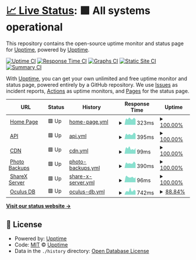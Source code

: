 # [📈 Live Status](https://status.phazed.xyz): <!--live status--> **🟩 All systems operational**

This repository contains the open-source uptime monitor and status page for [Upptime](https://upptime.js.org), powered by [Upptime](https://github.com/upptime/upptime).

[![Uptime CI](https://github.com/phaze-the-dumb/statuspage/workflows/Uptime%20CI/badge.svg)](https://github.com/phaze-the-dumb/statuspage/actions?query=workflow%3A%22Uptime+CI%22)
[![Response Time CI](https://github.com/phaze-the-dumb/statuspage/workflows/Response%20Time%20CI/badge.svg)](https://github.com/phaze-the-dumb/statuspage/actions?query=workflow%3A%22Response+Time+CI%22)
[![Graphs CI](https://github.com/phaze-the-dumb/statuspage/workflows/Graphs%20CI/badge.svg)](https://github.com/phaze-the-dumb/statuspage/actions?query=workflow%3A%22Graphs+CI%22)
[![Static Site CI](https://github.com/phaze-the-dumb/statuspage/workflows/Static%20Site%20CI/badge.svg)](https://github.com/phaze-the-dumb/statuspage/actions?query=workflow%3A%22Static+Site+CI%22)
[![Summary CI](https://github.com/phaze-the-dumb/statuspage/workflows/Summary%20CI/badge.svg)](https://github.com/phaze-the-dumb/statuspage/actions?query=workflow%3A%22Summary+CI%22)

With [Upptime](https://upptime.js.org), you can get your own unlimited and free uptime monitor and status page, powered entirely by a GitHub repository. We use [Issues](https://github.com/upptime/upptime/issues) as incident reports, [Actions](https://github.com/phaze-the-dumb/statuspage/actions) as uptime monitors, and [Pages](https://status.phazed.xyz) for the status page.

<!--start: status pages-->
<!-- This summary is generated by Upptime (https://github.com/upptime/upptime) -->
<!-- Do not edit this manually, your changes will be overwritten -->
<!-- prettier-ignore -->
| URL | Status | History | Response Time | Uptime |
| --- | ------ | ------- | ------------- | ------ |
| <img alt="" src="https://icons.duckduckgo.com/ip3/phazed.xyz.ico" height="13"> [Home Page](https://phazed.xyz/) | 🟩 Up | [home-page.yml](https://github.com/phaze-the-dumb/statuspage/commits/HEAD/history/home-page.yml) | <details><summary><img alt="Response time graph" src="./graphs/home-page/response-time-week.png" height="20"> 323ms</summary><br><a href="https://status.phazed.xyz/history/home-page"><img alt="Response time 210" src="https://img.shields.io/endpoint?url=https%3A%2F%2Fraw.githubusercontent.com%2Fphaze-the-dumb%2Fstatuspage%2FHEAD%2Fapi%2Fhome-page%2Fresponse-time.json"></a><br><a href="https://status.phazed.xyz/history/home-page"><img alt="24-hour response time 290" src="https://img.shields.io/endpoint?url=https%3A%2F%2Fraw.githubusercontent.com%2Fphaze-the-dumb%2Fstatuspage%2FHEAD%2Fapi%2Fhome-page%2Fresponse-time-day.json"></a><br><a href="https://status.phazed.xyz/history/home-page"><img alt="7-day response time 323" src="https://img.shields.io/endpoint?url=https%3A%2F%2Fraw.githubusercontent.com%2Fphaze-the-dumb%2Fstatuspage%2FHEAD%2Fapi%2Fhome-page%2Fresponse-time-week.json"></a><br><a href="https://status.phazed.xyz/history/home-page"><img alt="30-day response time 320" src="https://img.shields.io/endpoint?url=https%3A%2F%2Fraw.githubusercontent.com%2Fphaze-the-dumb%2Fstatuspage%2FHEAD%2Fapi%2Fhome-page%2Fresponse-time-month.json"></a><br><a href="https://status.phazed.xyz/history/home-page"><img alt="1-year response time 181" src="https://img.shields.io/endpoint?url=https%3A%2F%2Fraw.githubusercontent.com%2Fphaze-the-dumb%2Fstatuspage%2FHEAD%2Fapi%2Fhome-page%2Fresponse-time-year.json"></a></details> | <details><summary><a href="https://status.phazed.xyz/history/home-page">100.00%</a></summary><a href="https://status.phazed.xyz/history/home-page"><img alt="All-time uptime 99.34%" src="https://img.shields.io/endpoint?url=https%3A%2F%2Fraw.githubusercontent.com%2Fphaze-the-dumb%2Fstatuspage%2FHEAD%2Fapi%2Fhome-page%2Fuptime.json"></a><br><a href="https://status.phazed.xyz/history/home-page"><img alt="24-hour uptime 100.00%" src="https://img.shields.io/endpoint?url=https%3A%2F%2Fraw.githubusercontent.com%2Fphaze-the-dumb%2Fstatuspage%2FHEAD%2Fapi%2Fhome-page%2Fuptime-day.json"></a><br><a href="https://status.phazed.xyz/history/home-page"><img alt="7-day uptime 100.00%" src="https://img.shields.io/endpoint?url=https%3A%2F%2Fraw.githubusercontent.com%2Fphaze-the-dumb%2Fstatuspage%2FHEAD%2Fapi%2Fhome-page%2Fuptime-week.json"></a><br><a href="https://status.phazed.xyz/history/home-page"><img alt="30-day uptime 99.93%" src="https://img.shields.io/endpoint?url=https%3A%2F%2Fraw.githubusercontent.com%2Fphaze-the-dumb%2Fstatuspage%2FHEAD%2Fapi%2Fhome-page%2Fuptime-month.json"></a><br><a href="https://status.phazed.xyz/history/home-page"><img alt="1-year uptime 99.99%" src="https://img.shields.io/endpoint?url=https%3A%2F%2Fraw.githubusercontent.com%2Fphaze-the-dumb%2Fstatuspage%2FHEAD%2Fapi%2Fhome-page%2Fuptime-year.json"></a></details>
| <img alt="" src="https://icons.duckduckgo.com/ip3/api.phazed.xyz.ico" height="13"> [API](https://api.phazed.xyz/api/status) | 🟩 Up | [api.yml](https://github.com/phaze-the-dumb/statuspage/commits/HEAD/history/api.yml) | <details><summary><img alt="Response time graph" src="./graphs/api/response-time-week.png" height="20"> 395ms</summary><br><a href="https://status.phazed.xyz/history/api"><img alt="Response time 392" src="https://img.shields.io/endpoint?url=https%3A%2F%2Fraw.githubusercontent.com%2Fphaze-the-dumb%2Fstatuspage%2FHEAD%2Fapi%2Fapi%2Fresponse-time.json"></a><br><a href="https://status.phazed.xyz/history/api"><img alt="24-hour response time 411" src="https://img.shields.io/endpoint?url=https%3A%2F%2Fraw.githubusercontent.com%2Fphaze-the-dumb%2Fstatuspage%2FHEAD%2Fapi%2Fapi%2Fresponse-time-day.json"></a><br><a href="https://status.phazed.xyz/history/api"><img alt="7-day response time 395" src="https://img.shields.io/endpoint?url=https%3A%2F%2Fraw.githubusercontent.com%2Fphaze-the-dumb%2Fstatuspage%2FHEAD%2Fapi%2Fapi%2Fresponse-time-week.json"></a><br><a href="https://status.phazed.xyz/history/api"><img alt="30-day response time 458" src="https://img.shields.io/endpoint?url=https%3A%2F%2Fraw.githubusercontent.com%2Fphaze-the-dumb%2Fstatuspage%2FHEAD%2Fapi%2Fapi%2Fresponse-time-month.json"></a><br><a href="https://status.phazed.xyz/history/api"><img alt="1-year response time 417" src="https://img.shields.io/endpoint?url=https%3A%2F%2Fraw.githubusercontent.com%2Fphaze-the-dumb%2Fstatuspage%2FHEAD%2Fapi%2Fapi%2Fresponse-time-year.json"></a></details> | <details><summary><a href="https://status.phazed.xyz/history/api">100.00%</a></summary><a href="https://status.phazed.xyz/history/api"><img alt="All-time uptime 98.70%" src="https://img.shields.io/endpoint?url=https%3A%2F%2Fraw.githubusercontent.com%2Fphaze-the-dumb%2Fstatuspage%2FHEAD%2Fapi%2Fapi%2Fuptime.json"></a><br><a href="https://status.phazed.xyz/history/api"><img alt="24-hour uptime 100.00%" src="https://img.shields.io/endpoint?url=https%3A%2F%2Fraw.githubusercontent.com%2Fphaze-the-dumb%2Fstatuspage%2FHEAD%2Fapi%2Fapi%2Fuptime-day.json"></a><br><a href="https://status.phazed.xyz/history/api"><img alt="7-day uptime 100.00%" src="https://img.shields.io/endpoint?url=https%3A%2F%2Fraw.githubusercontent.com%2Fphaze-the-dumb%2Fstatuspage%2FHEAD%2Fapi%2Fapi%2Fuptime-week.json"></a><br><a href="https://status.phazed.xyz/history/api"><img alt="30-day uptime 100.00%" src="https://img.shields.io/endpoint?url=https%3A%2F%2Fraw.githubusercontent.com%2Fphaze-the-dumb%2Fstatuspage%2FHEAD%2Fapi%2Fapi%2Fuptime-month.json"></a><br><a href="https://status.phazed.xyz/history/api"><img alt="1-year uptime 98.37%" src="https://img.shields.io/endpoint?url=https%3A%2F%2Fraw.githubusercontent.com%2Fphaze-the-dumb%2Fstatuspage%2FHEAD%2Fapi%2Fapi%2Fuptime-year.json"></a></details>
| <img alt="" src="https://icons.duckduckgo.com/ip3/cdn.phazed.xyz.ico" height="13"> [CDN](https://cdn.phazed.xyz/F1G3SQaaMAAWBI9t.jpg) | 🟩 Up | [cdn.yml](https://github.com/phaze-the-dumb/statuspage/commits/HEAD/history/cdn.yml) | <details><summary><img alt="Response time graph" src="./graphs/cdn/response-time-week.png" height="20"> 99ms</summary><br><a href="https://status.phazed.xyz/history/cdn"><img alt="Response time 160" src="https://img.shields.io/endpoint?url=https%3A%2F%2Fraw.githubusercontent.com%2Fphaze-the-dumb%2Fstatuspage%2FHEAD%2Fapi%2Fcdn%2Fresponse-time.json"></a><br><a href="https://status.phazed.xyz/history/cdn"><img alt="24-hour response time 106" src="https://img.shields.io/endpoint?url=https%3A%2F%2Fraw.githubusercontent.com%2Fphaze-the-dumb%2Fstatuspage%2FHEAD%2Fapi%2Fcdn%2Fresponse-time-day.json"></a><br><a href="https://status.phazed.xyz/history/cdn"><img alt="7-day response time 99" src="https://img.shields.io/endpoint?url=https%3A%2F%2Fraw.githubusercontent.com%2Fphaze-the-dumb%2Fstatuspage%2FHEAD%2Fapi%2Fcdn%2Fresponse-time-week.json"></a><br><a href="https://status.phazed.xyz/history/cdn"><img alt="30-day response time 148" src="https://img.shields.io/endpoint?url=https%3A%2F%2Fraw.githubusercontent.com%2Fphaze-the-dumb%2Fstatuspage%2FHEAD%2Fapi%2Fcdn%2Fresponse-time-month.json"></a><br><a href="https://status.phazed.xyz/history/cdn"><img alt="1-year response time 155" src="https://img.shields.io/endpoint?url=https%3A%2F%2Fraw.githubusercontent.com%2Fphaze-the-dumb%2Fstatuspage%2FHEAD%2Fapi%2Fcdn%2Fresponse-time-year.json"></a></details> | <details><summary><a href="https://status.phazed.xyz/history/cdn">100.00%</a></summary><a href="https://status.phazed.xyz/history/cdn"><img alt="All-time uptime 100.00%" src="https://img.shields.io/endpoint?url=https%3A%2F%2Fraw.githubusercontent.com%2Fphaze-the-dumb%2Fstatuspage%2FHEAD%2Fapi%2Fcdn%2Fuptime.json"></a><br><a href="https://status.phazed.xyz/history/cdn"><img alt="24-hour uptime 100.00%" src="https://img.shields.io/endpoint?url=https%3A%2F%2Fraw.githubusercontent.com%2Fphaze-the-dumb%2Fstatuspage%2FHEAD%2Fapi%2Fcdn%2Fuptime-day.json"></a><br><a href="https://status.phazed.xyz/history/cdn"><img alt="7-day uptime 100.00%" src="https://img.shields.io/endpoint?url=https%3A%2F%2Fraw.githubusercontent.com%2Fphaze-the-dumb%2Fstatuspage%2FHEAD%2Fapi%2Fcdn%2Fuptime-week.json"></a><br><a href="https://status.phazed.xyz/history/cdn"><img alt="30-day uptime 100.00%" src="https://img.shields.io/endpoint?url=https%3A%2F%2Fraw.githubusercontent.com%2Fphaze-the-dumb%2Fstatuspage%2FHEAD%2Fapi%2Fcdn%2Fuptime-month.json"></a><br><a href="https://status.phazed.xyz/history/cdn"><img alt="1-year uptime 100.00%" src="https://img.shields.io/endpoint?url=https%3A%2F%2Fraw.githubusercontent.com%2Fphaze-the-dumb%2Fstatuspage%2FHEAD%2Fapi%2Fcdn%2Fuptime-year.json"></a></details>
| <img alt="" src="https://icons.duckduckgo.com/ip3/photos.phazed.xyz.ico" height="13"> [Photo Backups](https://photos.phazed.xyz/api/v1/status) | 🟩 Up | [photo-backups.yml](https://github.com/phaze-the-dumb/statuspage/commits/HEAD/history/photo-backups.yml) | <details><summary><img alt="Response time graph" src="./graphs/photo-backups/response-time-week.png" height="20"> 390ms</summary><br><a href="https://status.phazed.xyz/history/photo-backups"><img alt="Response time 511" src="https://img.shields.io/endpoint?url=https%3A%2F%2Fraw.githubusercontent.com%2Fphaze-the-dumb%2Fstatuspage%2FHEAD%2Fapi%2Fphoto-backups%2Fresponse-time.json"></a><br><a href="https://status.phazed.xyz/history/photo-backups"><img alt="24-hour response time 363" src="https://img.shields.io/endpoint?url=https%3A%2F%2Fraw.githubusercontent.com%2Fphaze-the-dumb%2Fstatuspage%2FHEAD%2Fapi%2Fphoto-backups%2Fresponse-time-day.json"></a><br><a href="https://status.phazed.xyz/history/photo-backups"><img alt="7-day response time 390" src="https://img.shields.io/endpoint?url=https%3A%2F%2Fraw.githubusercontent.com%2Fphaze-the-dumb%2Fstatuspage%2FHEAD%2Fapi%2Fphoto-backups%2Fresponse-time-week.json"></a><br><a href="https://status.phazed.xyz/history/photo-backups"><img alt="30-day response time 432" src="https://img.shields.io/endpoint?url=https%3A%2F%2Fraw.githubusercontent.com%2Fphaze-the-dumb%2Fstatuspage%2FHEAD%2Fapi%2Fphoto-backups%2Fresponse-time-month.json"></a><br><a href="https://status.phazed.xyz/history/photo-backups"><img alt="1-year response time 473" src="https://img.shields.io/endpoint?url=https%3A%2F%2Fraw.githubusercontent.com%2Fphaze-the-dumb%2Fstatuspage%2FHEAD%2Fapi%2Fphoto-backups%2Fresponse-time-year.json"></a></details> | <details><summary><a href="https://status.phazed.xyz/history/photo-backups">100.00%</a></summary><a href="https://status.phazed.xyz/history/photo-backups"><img alt="All-time uptime 98.92%" src="https://img.shields.io/endpoint?url=https%3A%2F%2Fraw.githubusercontent.com%2Fphaze-the-dumb%2Fstatuspage%2FHEAD%2Fapi%2Fphoto-backups%2Fuptime.json"></a><br><a href="https://status.phazed.xyz/history/photo-backups"><img alt="24-hour uptime 100.00%" src="https://img.shields.io/endpoint?url=https%3A%2F%2Fraw.githubusercontent.com%2Fphaze-the-dumb%2Fstatuspage%2FHEAD%2Fapi%2Fphoto-backups%2Fuptime-day.json"></a><br><a href="https://status.phazed.xyz/history/photo-backups"><img alt="7-day uptime 100.00%" src="https://img.shields.io/endpoint?url=https%3A%2F%2Fraw.githubusercontent.com%2Fphaze-the-dumb%2Fstatuspage%2FHEAD%2Fapi%2Fphoto-backups%2Fuptime-week.json"></a><br><a href="https://status.phazed.xyz/history/photo-backups"><img alt="30-day uptime 100.00%" src="https://img.shields.io/endpoint?url=https%3A%2F%2Fraw.githubusercontent.com%2Fphaze-the-dumb%2Fstatuspage%2FHEAD%2Fapi%2Fphoto-backups%2Fuptime-month.json"></a><br><a href="https://status.phazed.xyz/history/photo-backups"><img alt="1-year uptime 98.34%" src="https://img.shields.io/endpoint?url=https%3A%2F%2Fraw.githubusercontent.com%2Fphaze-the-dumb%2Fstatuspage%2FHEAD%2Fapi%2Fphoto-backups%2Fuptime-year.json"></a></details>
| <img alt="" src="https://icons.duckduckgo.com/ip3/i.phazed.xyz.ico" height="13"> [ShareX Server](https://i.phazed.xyz) | 🟩 Up | [share-x-server.yml](https://github.com/phaze-the-dumb/statuspage/commits/HEAD/history/share-x-server.yml) | <details><summary><img alt="Response time graph" src="./graphs/share-x-server/response-time-week.png" height="20"> 96ms</summary><br><a href="https://status.phazed.xyz/history/share-x-server"><img alt="Response time 102" src="https://img.shields.io/endpoint?url=https%3A%2F%2Fraw.githubusercontent.com%2Fphaze-the-dumb%2Fstatuspage%2FHEAD%2Fapi%2Fshare-x-server%2Fresponse-time.json"></a><br><a href="https://status.phazed.xyz/history/share-x-server"><img alt="24-hour response time 92" src="https://img.shields.io/endpoint?url=https%3A%2F%2Fraw.githubusercontent.com%2Fphaze-the-dumb%2Fstatuspage%2FHEAD%2Fapi%2Fshare-x-server%2Fresponse-time-day.json"></a><br><a href="https://status.phazed.xyz/history/share-x-server"><img alt="7-day response time 96" src="https://img.shields.io/endpoint?url=https%3A%2F%2Fraw.githubusercontent.com%2Fphaze-the-dumb%2Fstatuspage%2FHEAD%2Fapi%2Fshare-x-server%2Fresponse-time-week.json"></a><br><a href="https://status.phazed.xyz/history/share-x-server"><img alt="30-day response time 102" src="https://img.shields.io/endpoint?url=https%3A%2F%2Fraw.githubusercontent.com%2Fphaze-the-dumb%2Fstatuspage%2FHEAD%2Fapi%2Fshare-x-server%2Fresponse-time-month.json"></a><br><a href="https://status.phazed.xyz/history/share-x-server"><img alt="1-year response time 99" src="https://img.shields.io/endpoint?url=https%3A%2F%2Fraw.githubusercontent.com%2Fphaze-the-dumb%2Fstatuspage%2FHEAD%2Fapi%2Fshare-x-server%2Fresponse-time-year.json"></a></details> | <details><summary><a href="https://status.phazed.xyz/history/share-x-server">100.00%</a></summary><a href="https://status.phazed.xyz/history/share-x-server"><img alt="All-time uptime 99.40%" src="https://img.shields.io/endpoint?url=https%3A%2F%2Fraw.githubusercontent.com%2Fphaze-the-dumb%2Fstatuspage%2FHEAD%2Fapi%2Fshare-x-server%2Fuptime.json"></a><br><a href="https://status.phazed.xyz/history/share-x-server"><img alt="24-hour uptime 100.00%" src="https://img.shields.io/endpoint?url=https%3A%2F%2Fraw.githubusercontent.com%2Fphaze-the-dumb%2Fstatuspage%2FHEAD%2Fapi%2Fshare-x-server%2Fuptime-day.json"></a><br><a href="https://status.phazed.xyz/history/share-x-server"><img alt="7-day uptime 100.00%" src="https://img.shields.io/endpoint?url=https%3A%2F%2Fraw.githubusercontent.com%2Fphaze-the-dumb%2Fstatuspage%2FHEAD%2Fapi%2Fshare-x-server%2Fuptime-week.json"></a><br><a href="https://status.phazed.xyz/history/share-x-server"><img alt="30-day uptime 100.00%" src="https://img.shields.io/endpoint?url=https%3A%2F%2Fraw.githubusercontent.com%2Fphaze-the-dumb%2Fstatuspage%2FHEAD%2Fapi%2Fshare-x-server%2Fuptime-month.json"></a><br><a href="https://status.phazed.xyz/history/share-x-server"><img alt="1-year uptime 100.00%" src="https://img.shields.io/endpoint?url=https%3A%2F%2Fraw.githubusercontent.com%2Fphaze-the-dumb%2Fstatuspage%2FHEAD%2Fapi%2Fshare-x-server%2Fuptime-year.json"></a></details>
| <img alt="" src="https://icons.duckduckgo.com/ip3/oculusdb.rui2015.me.ico" height="13"> [Oculus DB](https://oculusdb.rui2015.me/api/v1/search/beat%20saber?groups=Quest,PCVR,GoAndGearVr) | 🟩 Up | [oculus-db.yml](https://github.com/phaze-the-dumb/statuspage/commits/HEAD/history/oculus-db.yml) | <details><summary><img alt="Response time graph" src="./graphs/oculus-db/response-time-week.png" height="20"> 742ms</summary><br><a href="https://status.phazed.xyz/history/oculus-db"><img alt="Response time 639" src="https://img.shields.io/endpoint?url=https%3A%2F%2Fraw.githubusercontent.com%2Fphaze-the-dumb%2Fstatuspage%2FHEAD%2Fapi%2Foculus-db%2Fresponse-time.json"></a><br><a href="https://status.phazed.xyz/history/oculus-db"><img alt="24-hour response time 676" src="https://img.shields.io/endpoint?url=https%3A%2F%2Fraw.githubusercontent.com%2Fphaze-the-dumb%2Fstatuspage%2FHEAD%2Fapi%2Foculus-db%2Fresponse-time-day.json"></a><br><a href="https://status.phazed.xyz/history/oculus-db"><img alt="7-day response time 742" src="https://img.shields.io/endpoint?url=https%3A%2F%2Fraw.githubusercontent.com%2Fphaze-the-dumb%2Fstatuspage%2FHEAD%2Fapi%2Foculus-db%2Fresponse-time-week.json"></a><br><a href="https://status.phazed.xyz/history/oculus-db"><img alt="30-day response time 742" src="https://img.shields.io/endpoint?url=https%3A%2F%2Fraw.githubusercontent.com%2Fphaze-the-dumb%2Fstatuspage%2FHEAD%2Fapi%2Foculus-db%2Fresponse-time-month.json"></a><br><a href="https://status.phazed.xyz/history/oculus-db"><img alt="1-year response time 696" src="https://img.shields.io/endpoint?url=https%3A%2F%2Fraw.githubusercontent.com%2Fphaze-the-dumb%2Fstatuspage%2FHEAD%2Fapi%2Foculus-db%2Fresponse-time-year.json"></a></details> | <details><summary><a href="https://status.phazed.xyz/history/oculus-db">88.84%</a></summary><a href="https://status.phazed.xyz/history/oculus-db"><img alt="All-time uptime 99.63%" src="https://img.shields.io/endpoint?url=https%3A%2F%2Fraw.githubusercontent.com%2Fphaze-the-dumb%2Fstatuspage%2FHEAD%2Fapi%2Foculus-db%2Fuptime.json"></a><br><a href="https://status.phazed.xyz/history/oculus-db"><img alt="24-hour uptime 100.00%" src="https://img.shields.io/endpoint?url=https%3A%2F%2Fraw.githubusercontent.com%2Fphaze-the-dumb%2Fstatuspage%2FHEAD%2Fapi%2Foculus-db%2Fuptime-day.json"></a><br><a href="https://status.phazed.xyz/history/oculus-db"><img alt="7-day uptime 88.84%" src="https://img.shields.io/endpoint?url=https%3A%2F%2Fraw.githubusercontent.com%2Fphaze-the-dumb%2Fstatuspage%2FHEAD%2Fapi%2Foculus-db%2Fuptime-week.json"></a><br><a href="https://status.phazed.xyz/history/oculus-db"><img alt="30-day uptime 97.43%" src="https://img.shields.io/endpoint?url=https%3A%2F%2Fraw.githubusercontent.com%2Fphaze-the-dumb%2Fstatuspage%2FHEAD%2Fapi%2Foculus-db%2Fuptime-month.json"></a><br><a href="https://status.phazed.xyz/history/oculus-db"><img alt="1-year uptime 99.48%" src="https://img.shields.io/endpoint?url=https%3A%2F%2Fraw.githubusercontent.com%2Fphaze-the-dumb%2Fstatuspage%2FHEAD%2Fapi%2Foculus-db%2Fuptime-year.json"></a></details>

<!--end: status pages-->

[**Visit our status website →**](https://status.phazed.xyz)

## 📄 License

- Powered by: [Upptime](https://github.com/upptime/upptime)
- Code: [MIT](./LICENSE) © [Upptime](https://upptime.js.org)
- Data in the `./history` directory: [Open Database License](https://opendatacommons.org/licenses/odbl/1-0/)
